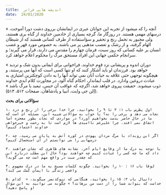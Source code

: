 ```yaml
---
title:  اندیشه هایی فراتر
date:  24/01/2020
---
```


« آنچه را که میشود از تجربه این جوانان عبری در ایمانشان برروی دشت دورا آموخت، درسهای مهمی هستند. در روزگار ما، گرچه بسیاری از خادمین خداوند از گناه بری هستند، ولی مجبور به تحمل رنج و تحقیر و سؤاستفاده از طرف کسانی  هستند که از شیطان الهام گرفته، و از رشک و تعصب مذهبی پر می باشند. به خصوص مورد قهر و غضب انسان بر علیه کسانی که روز سبت، فرمان چهارم را مقدس می دارند، قرار می گیرند؛ و سرانجام حکمی جهانی این افراد مستحق مرگ را محکوم اعلام خواهد کرد.

« دوران اندوه و پریشانی نزد قوم خداوند، فراخوانی برای ایمانی بدون شک و تردید خواهد بود. فرزندان او باید آشکار کنند که او تنها کسی است که آنها می پرستند، و هیچگونه توجهی حتی علاقه به حیات آنان نمی تواند آنها را به دادن کوچکترین امتیازی به عبادت دروغین وادارد. در قلب ایماندار، احکام گناه آلود، در مجاورت کلام ابدی خداوند ذوب میشوند. حقیقت پیروی خواهد شد، اگرچه که عواقب آن حبس، تبعید یا مرگ باشد » (اِلن جی وایت، انبیا و پادشاهان، صفحات ۵۱۲، ۵۱۳).

**سؤالاتی برای بحث**

`۱. اول پطرس باب ۱: ۳ تا ۹ را بخوانید. چرا خدا برخی را از رنج و درد نجات می دهد و برخی را نه؟ یا جواب به سؤالاتی شبیه این، مسئله ای است که ما در حال حاضر بدست نخواهیم آورد؟ در مواردی که نجات بطور معجزه آسا اتفاق نمی افتد، چرا علیرغم ناامیدی ها لازم است تا به رحمت و خیرخواهی خداوند اعتماد کنیم؟`

`۲. اگر این رویداد با مرگ مردان یهودی در کوره آتش به پایان می رسید، چه درسهایی را می توانستم از آن استحصال کنیم؟`

`۳. با توجه به درک ما از وقایع ایام آخر، نشانه های ظاهری که نشان خواهند داد که ما چه کسی را عبادت کنیم چه خواهند بود؟ حال این مطلب درباره این که چقدر سبت در واقع مهم است چه می گوید؟`

`۴. لوقا باب ۱۶ : ۱۰ را بخوانید. چگونه کلمات مسیح به ما در درک مفهوم واقعی زندگی با ایمان کمک می کند؟`

`۵. دانیال باب ۳: ۱۵ را بخوانید، هنگامی که نبوکدنصر میگوید، «  کدام خداست که بتواند شما را از دست من برهاند؟ » چگونه می توانید به این سؤال او پاسخ دهید؟`